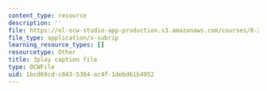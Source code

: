 ```yaml
---
content_type: resource
description: ''
file: https://ol-ocw-studio-app-production.s3.amazonaws.com/courses/8-286-the-early-universe-fall-2013/1bcd69cdc8435384ac4f1debd61b4952_45RQrWHzovU.vtt
file_type: application/x-subrip
learning_resource_types: []
resourcetype: Other
title: 3play caption file
type: OCWFile
uid: 1bcd69cd-c843-5384-ac4f-1debd61b4952
---
```

